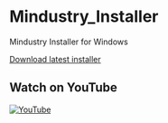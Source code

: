 # Mindustry_Installer
Mindustry Installer for Windows

[Download latest installer](https://github.com/Nerahikada/Mindustry_Installer/releases/latest)

## Watch on YouTube
[![YouTube](https://img.youtube.com/vi/g_7g1gi7mtc/0.jpg)](https://www.youtube.com/watch?v=g_7g1gi7mtc)